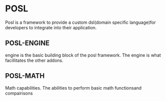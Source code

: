 POSL
===========

Posl is a framework to provide a custom dsl(domain specific language)for developers to integrate into their application.

POSL-ENGINE
-----------
engine is the basic building block of the posl framework. The engine is what facillitates the other addons.

POSL-MATH
-----------
Math capabilities. The abilities to perform basic math functionsand compairisons
